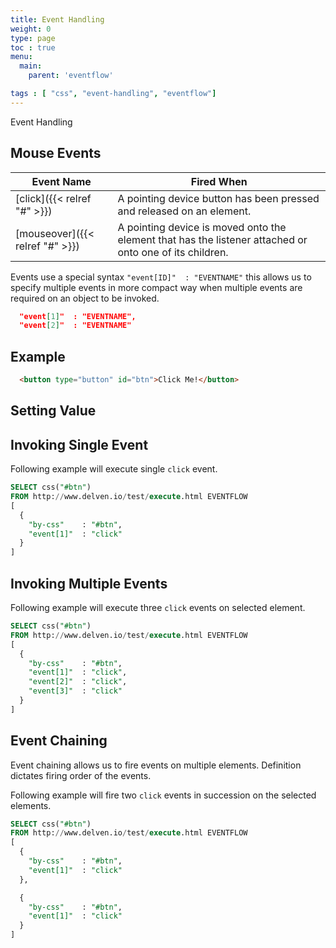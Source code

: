 ```yaml
---
title: Event Handling
weight: 0
type: page
toc : true
menu:
  main:
    parent: 'eventflow'

tags : [ "css", "event-handling", "eventflow"]
---
```


Event Handling


## Mouse Events

| Event Name       	                                     | Fired When
| -------------	                                         | ------------------------------------
| [click]({{< relref  "#" >}})                           | 	A pointing device button has been pressed and released on an element.                
| [mouseover]({{< relref  "#" >}})                       | 	A pointing device is moved onto the element that has the listener attached or onto one of its children.
              

Events use a special syntax `"event[ID]"  : "EVENTNAME"` this allows us to specify multiple events in more compact way when multiple events are required on an object to be invoked.

```json
  "event[1]"  : "EVENTNAME", 
  "event[2]"  : "EVENTNAME"
```

## Example

```html
  <button type="button" id="btn">Click Me!</button>
```
## Setting Value

## Invoking Single Event

Following example will execute single `click` event.

```sql
SELECT css("#btn") 
FROM http://www.delven.io/test/execute.html EVENTFLOW
[
  {
    "by-css"    : "#btn",
    "event[1]"  : "click"
  }
]
```

## Invoking Multiple Events

Following example will execute three `click` events on selected element.

```sql
SELECT css("#btn") 
FROM http://www.delven.io/test/execute.html EVENTFLOW
[
  {
    "by-css"    : "#btn",
    "event[1]"  : "click",
    "event[2]"  : "click",
    "event[3]"  : "click"
  }
]
```

## Event Chaining
Event chaining allows us to fire events on multiple elements. Definition dictates firing order of the events.

Following example will fire two `click` events in succession on the selected elements.

```sql
SELECT css("#btn") 
FROM http://www.delven.io/test/execute.html EVENTFLOW
[
  {
    "by-css"    : "#btn",
    "event[1]"  : "click"
  },

  {
    "by-css"    : "#btn",
    "event[1]"  : "click"
  }
]
```